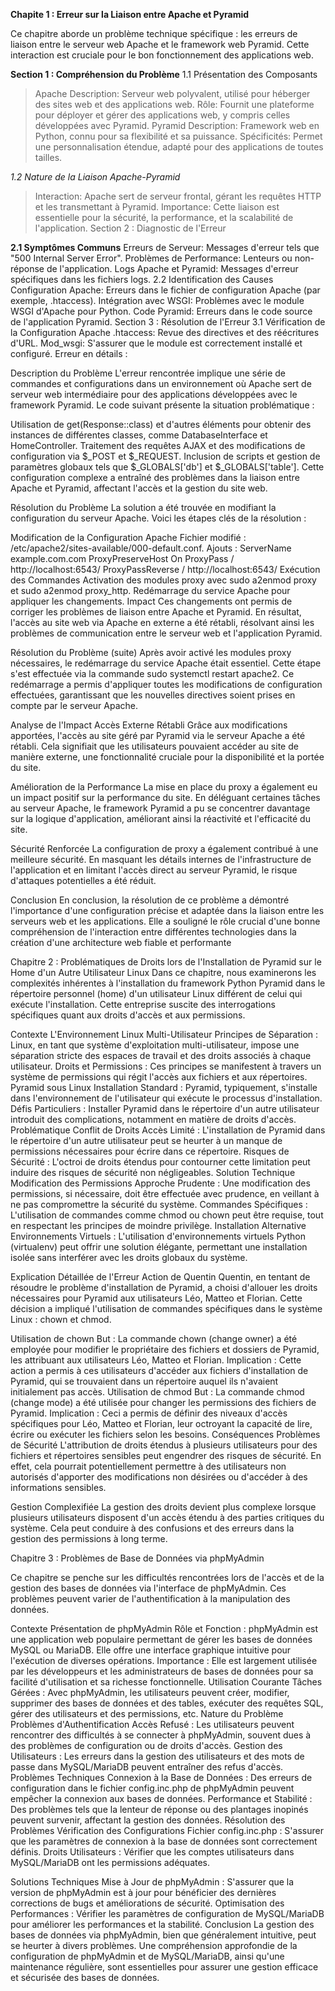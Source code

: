 **Chapite 1 : Erreur sur la Liaison entre Apache et Pyramid**

Ce chapitre aborde un problème technique spécifique : les erreurs de liaison entre le serveur web Apache et le framework web Pyramid. Cette interaction est cruciale pour le bon fonctionnement des applications web.

**Section 1 : Compréhension du Problème**
1.1 Présentation des Composants
> Apache
> Description: Serveur web polyvalent, utilisé pour héberger des sites web et des applications web.
> Rôle: Fournit une plateforme pour déployer et gérer des applications web, y compris celles développées avec Pyramid.
> Pyramid
> Description: Framework web en Python, connu pour sa flexibilité et sa puissance.
> Spécificités: Permet une personnalisation étendue, adapté pour des applications de toutes tailles.

*1.2 Nature de la Liaison Apache-Pyramid*
> Interaction: Apache sert de serveur frontal, gérant les requêtes HTTP et les transmettant à Pyramid.
> Importance: Cette liaison est essentielle pour la sécurité, la performance, et la scalabilité de l'application.
> Section 2 : Diagnostic de l'Erreur

**2.1 Symptômes Communs**
Erreurs de Serveur: Messages d'erreur tels que "500 Internal Server Error".
Problèmes de Performance: Lenteurs ou non-réponse de l'application.
Logs Apache et Pyramid: Messages d'erreur spécifiques dans les fichiers logs.
2.2 Identification des Causes
Configuration Apache: Erreurs dans le fichier de configuration Apache (par exemple, .htaccess).
Intégration avec WSGI: Problèmes avec le module WSGI d'Apache pour Python.
Code Pyramid: Erreurs dans le code source de l'application Pyramid.
Section 3 : Résolution de l'Erreur
3.1 Vérification de la Configuration Apache
.htaccess: Revue des directives et des réécritures d'URL.
Mod_wsgi: S'assurer que le module est correctement installé et configuré.
Erreur en détails : 

Description du Problème
L'erreur rencontrée implique une série de commandes et configurations dans un environnement où Apache sert de serveur web intermédiaire pour des applications développées avec le framework Pyramid. Le code suivant présente la situation problématique :

Utilisation de get(Response::class) et d'autres éléments pour obtenir des instances de différentes classes, comme DatabaseInterface et HomeController.
Traitement des requêtes AJAX et des modifications de configuration via $_POST et $_REQUEST.
Inclusion de scripts et gestion de paramètres globaux tels que $_GLOBALS['db'] et $_GLOBALS['table'].
Cette configuration complexe a entraîné des problèmes dans la liaison entre Apache et Pyramid, affectant l'accès et la gestion du site web.

Résolution du Problème
La solution a été trouvée en modifiant la configuration du serveur Apache. Voici les étapes clés de la résolution :

Modification de la Configuration Apache
Fichier modifié : /etc/apache2/sites-available/000-default.conf.
Ajouts :
ServerName example.com.com
ProxyPreserveHost On
ProxyPass / http://localhost:6543/
ProxyPassReverse / http://localhost:6543/
Exécution des Commandes
Activation des modules proxy avec sudo a2enmod proxy et sudo a2enmod proxy_http.
Redémarrage du service Apache pour appliquer les changements.
Impact
Ces changements ont permis de corriger les problèmes de liaison entre Apache et Pyramid. En résultat, l'accès au site web via Apache en externe a été rétabli, résolvant ainsi les problèmes de communication entre le serveur web et l'application Pyramid.

Résolution du Problème (suite)
Après avoir activé les modules proxy nécessaires, le redémarrage du service Apache était essentiel. Cette étape s'est effectuée via la commande sudo systemctl restart apache2. Ce redémarrage a permis d'appliquer toutes les modifications de configuration effectuées, garantissant que les nouvelles directives soient prises en compte par le serveur Apache.

Analyse de l'Impact
Accès Externe Rétabli
Grâce aux modifications apportées, l'accès au site géré par Pyramid via le serveur Apache a été rétabli. Cela signifiait que les utilisateurs pouvaient accéder au site de manière externe, une fonctionnalité cruciale pour la disponibilité et la portée du site.

Amélioration de la Performance
La mise en place du proxy a également eu un impact positif sur la performance du site. En déléguant certaines tâches au serveur Apache, le framework Pyramid a pu se concentrer davantage sur la logique d'application, améliorant ainsi la réactivité et l'efficacité du site.

Sécurité Renforcée
La configuration de proxy a également contribué à une meilleure sécurité. En masquant les détails internes de l'infrastructure de l'application et en limitant l'accès direct au serveur Pyramid, le risque d'attaques potentielles a été réduit.

Conclusion
En conclusion, la résolution de ce problème a démontré l'importance d'une configuration précise et adaptée dans la liaison entre les serveurs web et les applications. Elle a souligné le rôle crucial d'une bonne compréhension de l'interaction entre différentes technologies dans la création d'une architecture web fiable et performante









Chapitre 2 : Problématiques de Droits lors de l'Installation de Pyramid sur le Home d'un Autre Utilisateur Linux
Dans ce chapitre, nous examinerons les complexités inhérentes à l'installation du framework Python Pyramid dans le répertoire personnel (home) d'un utilisateur Linux différent de celui qui exécute l'installation. Cette entreprise suscite des interrogations spécifiques quant aux droits d'accès et aux permissions.

Contexte
L'Environnement Linux Multi-Utilisateur
Principes de Séparation : Linux, en tant que système d'exploitation multi-utilisateur, impose une séparation stricte des espaces de travail et des droits associés à chaque utilisateur.
Droits et Permissions : Ces principes se manifestent à travers un système de permissions qui régit l'accès aux fichiers et aux répertoires.
Pyramid sous Linux
Installation Standard : Pyramid, typiquement, s'installe dans l'environnement de l'utilisateur qui exécute le processus d'installation.
Défis Particuliers : Installer Pyramid dans le répertoire d'un autre utilisateur introduit des complications, notamment en matière de droits d'accès.
Problématique
Conflit de Droits
Accès Limité : L'installation de Pyramid dans le répertoire d'un autre utilisateur peut se heurter à un manque de permissions nécessaires pour écrire dans ce répertoire.
Risques de Sécurité : L'octroi de droits étendus pour contourner cette limitation peut induire des risques de sécurité non négligeables.
Solution Technique
Modification des Permissions
Approche Prudente : Une modification des permissions, si nécessaire, doit être effectuée avec prudence, en veillant à ne pas compromettre la sécurité du système.
Commandes Spécifiques : L'utilisation de commandes comme chmod ou chown peut être requise, tout en respectant les principes de moindre privilège.
Installation Alternative
Environnements Virtuels : L'utilisation d'environnements virtuels Python (virtualenv) peut offrir une solution élégante, permettant une installation isolée sans interférer avec les droits globaux du système.

Explication Détaillée de l'Erreur
Action de Quentin
Quentin, en tentant de résoudre le problème d'installation de Pyramid, a choisi d'allouer les droits nécessaires pour Pyramid aux utilisateurs Léo, Matteo et Florian. Cette décision a impliqué l'utilisation de commandes spécifiques dans le système Linux : chown et chmod.

Utilisation de chown
But : La commande chown (change owner) a été employée pour modifier le propriétaire des fichiers et dossiers de Pyramid, les attribuant aux utilisateurs Léo, Matteo et Florian.
Implication : Cette action a permis à ces utilisateurs d'accéder aux fichiers d'installation de Pyramid, qui se trouvaient dans un répertoire auquel ils n'avaient initialement pas accès.
Utilisation de chmod
But : La commande chmod (change mode) a été utilisée pour changer les permissions des fichiers de Pyramid.
Implication : Ceci a permis de définir des niveaux d'accès spécifiques pour Léo, Matteo et Florian, leur octroyant la capacité de lire, écrire ou exécuter les fichiers selon les besoins.
Conséquences
Problèmes de Sécurité
L'attribution de droits étendus à plusieurs utilisateurs pour des fichiers et répertoires sensibles peut engendrer des risques de sécurité. En effet, cela pourrait potentiellement permettre à des utilisateurs non autorisés d'apporter des modifications non désirées ou d'accéder à des informations sensibles.

Gestion Complexifiée
La gestion des droits devient plus complexe lorsque plusieurs utilisateurs disposent d'un accès étendu à des parties critiques du système. Cela peut conduire à des confusions et des erreurs dans la gestion des permissions à long terme.







Chapitre 3 : Problèmes de Base de Données via phpMyAdmin

Ce chapitre se penche sur les difficultés rencontrées lors de l'accès et de la gestion des bases de données via l'interface de phpMyAdmin. Ces problèmes peuvent varier de l'authentification à la manipulation des données.

Contexte
Présentation de phpMyAdmin
Rôle et Fonction : phpMyAdmin est une application web populaire permettant de gérer les bases de données MySQL ou MariaDB. Elle offre une interface graphique intuitive pour l'exécution de diverses opérations.
Importance : Elle est largement utilisée par les développeurs et les administrateurs de bases de données pour sa facilité d'utilisation et sa richesse fonctionnelle.
Utilisation Courante
Tâches Gérées : Avec phpMyAdmin, les utilisateurs peuvent créer, modifier, supprimer des bases de données et des tables, exécuter des requêtes SQL, gérer des utilisateurs et des permissions, etc.
Nature du Problème
Problèmes d'Authentification
Accès Refusé : Les utilisateurs peuvent rencontrer des difficultés à se connecter à phpMyAdmin, souvent dues à des problèmes de configuration ou de droits d'accès.
Gestion des Utilisateurs : Les erreurs dans la gestion des utilisateurs et des mots de passe dans MySQL/MariaDB peuvent entraîner des refus d'accès.
Problèmes Techniques
Connexion à la Base de Données : Des erreurs de configuration dans le fichier config.inc.php de phpMyAdmin peuvent empêcher la connexion aux bases de données.
Performance et Stabilité : Des problèmes tels que la lenteur de réponse ou des plantages inopinés peuvent survenir, affectant la gestion des données.
Résolution des Problèmes
Vérification des Configurations
Fichier config.inc.php : S'assurer que les paramètres de connexion à la base de données sont correctement définis.
Droits Utilisateurs : Vérifier que les comptes utilisateurs dans MySQL/MariaDB ont les permissions adéquates.

Solutions Techniques
Mise à Jour de phpMyAdmin : S'assurer que la version de phpMyAdmin est à jour pour bénéficier des dernières corrections de bugs et améliorations de sécurité.
Optimisation des Performances : Vérifier les paramètres de configuration de MySQL/MariaDB pour améliorer les performances et la stabilité.
Conclusion
La gestion des bases de données via phpMyAdmin, bien que généralement intuitive, peut se heurter à divers problèmes. Une compréhension approfondie de la configuration de phpMyAdmin et de MySQL/MariaDB, ainsi qu'une maintenance régulière, sont essentielles pour assurer une gestion efficace et sécurisée des bases de données.

